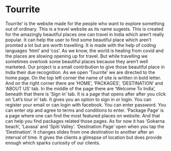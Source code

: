 # Tourrite
Tourrite’ is the website made for the people who want 
to explore something out of ordinary. This is a travel website as its name sugests. This is created for the amazingly beautiful places one can travel in India which aren’t really popular. It can help the user to find some beautiful place which aren’t promted a lot but are worth travelling. It is made with the help of coding languages ‘html’ and ‘css’. As we know, the world is healing from covid and the places are slowing opening up for travel. But while 
travelling we sometimes overlook some beautiful places
because they aren’t well marketed. Our project is a small 
contribution to give those beautiful place in India their due recognition.
As we open ‘Tourrite’ we are directed to the home page. On the top left corner the name of site is written in bold letter. And on the right corner there are ‘HOME’, ‘PACKAGES’, ‘DESTINATION’ and ‘ABOUT US’ tab.  In the middle of the page there are ‘Welcome To India’, beneath that there is ‘Sign in’ tab.
It is a page that opens after  after you click on ‘Let’s tour in’ tab. It gives you an option to sign in or login. You can register your email or can login with facebook. You can enter password. You can enter otp and agree to terms and conditions to enter.
‘Package Page’ is a page where one can find the most featured places on website. And that can help you find packages related those pages. As for now it has ‘Gokarna beach’, ‘Lavasa’ and ‘Spiti Valley’.
‘Destination Page’ open when you tap the ‘Destination’.
It changes slides from one destination to another after  an interval of time. It gives the clients a glimspse of location but does provide enough which sparks curiosity of our clients. 






